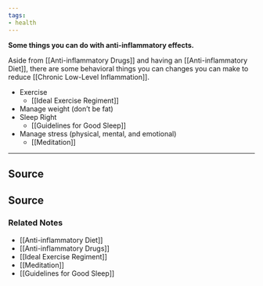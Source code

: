 ```yaml
---
tags:
- health
---
```

**Some things you can do with anti-inflammatory effects.**

Aside from [[Anti-inflammatory Drugs]] and having an [[Anti-inflammatory Diet]], there are some behavioral things you can changes you can make to reduce [[Chronic Low-Level Inflammation]]. 

- Exercise
    - [[Ideal Exercise Regiment]]
- Manage weight (don’t be fat)
- Sleep Right
    - [[Guidelines for Good Sleep]]
- Manage stress (physical, mental, and emotional)
    - [[Meditation]]

---

## Source

## Source

[](https://www.fammed.wisc.edu/files/webfm-uploads/documents/outreach/im/handout_ai_diet_patient.pdf)

### Related Notes
- [[Anti-inflammatory Diet]] 
- [[Anti-inflammatory Drugs]] 
- [[Ideal Exercise Regiment]] 
- [[Meditation]] 
- [[Guidelines for Good Sleep]]